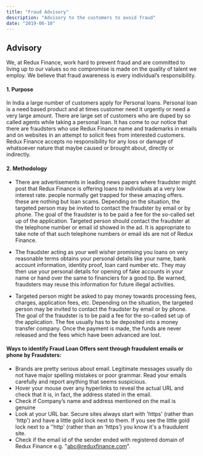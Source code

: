 ```yaml
---
title: "Fraud Advisory"
description: "Advisory to the customers to avoid fraud"
date: "2019-06-10"
---
```



## Advisory


We, at Redux Finance, work hard to prevent fraud and are committed to living up to our values so no compromise is made on the quality of talent we employ. We believe that fraud awareness is every individual’s responsibility.


#### 1. Purpose
In India a large number of customers apply for Personal loans. Personal loan is a need based product and at times customer need  it urgently or need a very large amount. There are large set of customers who are duped by so called agents while taking a personal loan. 
It has come to our notice that there are fraudsters who use Redux Finance name and trademarks in emails and on websites in an attempt to solicit fees from interested customers. Redux Finance  accepts no responsibility for any loss or damage of whatsoever nature that maybe caused or brought about, directly or indirectly.


#### 2. Methodology


* There are advertisements in leading news papers where fraudster might post that Redux Finance is offering loans to individuals at a very low interest rate. people normally get trapped for these amazing offers. these are nothing but loan scams. Depending on the situation, the targeted person may be invited to contact the fraudster by email or by phone. The goal of the fraudster is to be paid a fee for the so-called set up of the application. Targeted person should contact the fraudster at the telephone number or email id showed in the ad. It is appropriate to take note of that such telephone numbers or email ids are not of Redux Finance.


* The fraudster acting as your well wisher promising you loans on very reasonable terms obtains your personal details like your name, bank account information, identity proof, loan card number etc. They may then use your personal details for opening of fake  accounts in your name or hand over the same to financiers for a good tip. Be warned, fraudsters may reuse this information for future illegal activities. 


* Targeted person might be asked to pay money towards processing fees, charges, application fees, etc. Depending on the situation, the targeted person may be invited to contact the fraudster by email or by phone. The goal of the fraudster is to be paid a fee for the so-called set up of the application. The fee usually has to be deposited into a money transfer company. Once the payment is made, the funds are never released and the fees which have been advanced are lost. 


#### Ways to identify Fraud Loan Offers sent through fraudulent emails or phone by Fraudsters:
  * Brands are pretty serious about email. Legitimate messages usually do not have major spelling mistakes or poor grammar. Read your emails carefully and report anything that seems suspicious.
 * Hover your mouse over any hyperlinks to reveal the actual URL and check that it is, in fact, the address stated in the email.
* Check if Company’s name and address mentioned on the mail is genuine
* Look at your URL bar. Secure sites always start with 'https' (rather than 'http') and have a little gold lock next to them. If you see the little gold lock next to a ‘'http' (rather than an ‘https’) you know it's a fraudulent site.
* Check if the email id of the sender ended with registered domain of Redux Finance e.g. "abc@reduxfinance.com”.
